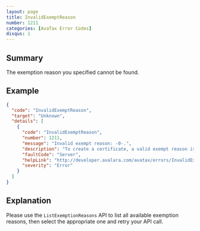 ```yaml
---
layout: page
title: InvalidExemptReason
number: 1211
categories: [AvaTax Error Codes]
disqus: 1
---
```


## Summary

The exemption reason you specified cannot be found.

## Example

```json
{
  "code": "InvalidExemptReason",
  "target": "Unknown",
  "details": [
    {
      "code": "InvalidExemptReason",
      "number": 1211,
      "message": "Invalid exempt reason: -0-.",
      "description": "To create a certificate, a valid exempt reason is required.",
      "faultCode": "Server",
      "helpLink": "http://developer.avalara.com/avatax/errors/InvalidExemptReason",
      "severity": "Error"
    }
  ]
}
```

## Explanation

Please use the `ListExemptionReasons` API to list all available exemption reasons, then select the appropriate one and retry your API call.
